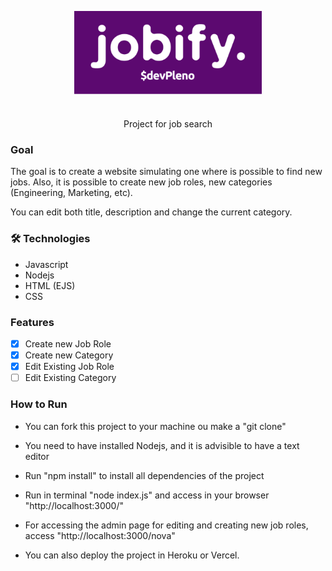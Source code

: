 <p align="center">
  <img align="center" width="300" src=public/images/logo.png> 
</p>


<h1 align="center">
</h1>
<p align="center">Project for job search</p>


### Goal

The goal is to create a website simulating one where is possible to find new jobs. 
Also, it is possible to create new job roles, new categories (Engineering, Marketing, etc).

You can edit both title, description and change the current category. 

### 🛠 Technologies

- Javascript
- Nodejs
- HTML (EJS)
- CSS

### Features

- [x] Create new Job Role
- [x] Create new Category
- [x] Edit Existing Job Role
- [ ] Edit Existing Category

### How to Run

- You can fork this project to your machine ou make a "git clone"
- You need to have installed Nodejs, and it is advisible to have a text editor
- Run "npm install" to install all dependencies of the project 
- Run in terminal "node index.js" and access in your browser "http://localhost:3000/"
- For accessing the admin page for editing and creating new job roles, access "http://localhost:3000/nova"


- You can also deploy the project in Heroku or Vercel.
